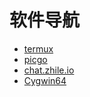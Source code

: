 # 软件导航

- [termux](./termux/index.md)
- [picgo](./picgo/index.md)
- [chat.zhile.io](./chatGPT/zhile.io.md)
- [Cygwin64](./Cygwin64/index.md)
